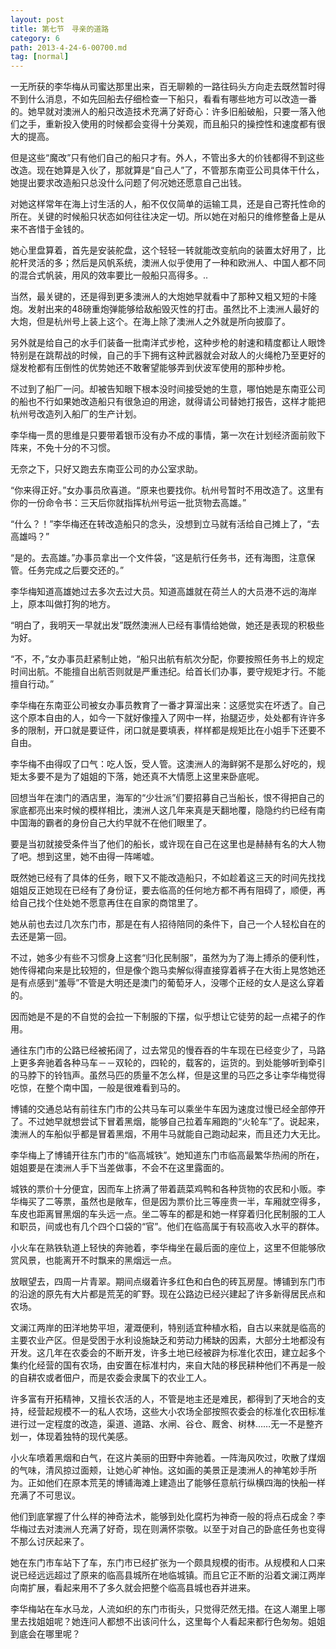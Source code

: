```yaml
---
layout: post
title: 第七节　寻亲的道路
category: 6
path: 2013-4-24-6-00700.md
tag: [normal]
---
```


一无所获的李华梅从司蜜达那里出来，百无聊赖的一路往码头方向走去既然暂时得不到什么消息，不如先回船去仔细检查一下船只，看看有哪些地方可以改造一番的。她早就对澳洲人的船只改造技术充满了好奇心：许多旧船破船，只要一落入他们之手，重新投入使用的时候都会变得十分美观，而且船只的操控性和速度都有很大的提高。

但是这些“魔改”只有他们自己的船只才有。外人，不管出多大的价钱都得不到这些改造。现在她算是入伙了，那就算是“自己人”了，不管那东南亚公司具体干什么，她提出要求改造船只总没什么问题了何况她还愿意自己出钱。

对她这样常年在海上讨生活的人，船不仅仅简单的运输工具，还是自己寄托性命的所在。关键的时候船只状态如何往往决定一切。所以她在对船只的维修整备上是从来不吝惜于金钱的。

她心里盘算着，首先是安装舵盘，这个轻轻一转就能改变航向的装置太好用了，比舵杆灵活的多；然后是风帆系统，澳洲人似乎使用了一种和欧洲人、中国人都不同的混合式帆装，用风的效率要比一般船只高得多。..

当然，最关键的，还是得到更多澳洲人的大炮她早就看中了那种又粗又短的卡隆炮。发射出来的48磅重炮弹能够给敌船毁灭性的打击。虽然比不上澳洲人最好的大炮，但是杭州号上装上这个。在海上除了澳洲人之外就是所向披靡了。

另外就是给自己的水手们装备一批南洋式步枪，这种步枪的射速和精度都让人眼馋特别是在跳帮战的时候，自己的手下拥有这种武器就会对敌人的火绳枪乃至更好的燧发枪都有压倒性的优势她还不敢奢望能够弄到伏波军使用的那种步枪。

不过到了船厂一问。却被告知眼下根本没时间接受她的生意，哪怕她是东南亚公司的船也不行如果她改造船只有很急迫的用途，就得请公司替她打报告，这样才能把杭州号改造列入船厂的生产计划。

李华梅一贯的思维是只要带着银币没有办不成的事情，第一次在计划经济面前败下阵来，不免十分的不习惯。

无奈之下，只好又跑去东南亚公司的办公室求助。

“你来得正好。”女办事员欣喜道。“原来也要找你。杭州号暂时不用改造了。这里有你的一份命令书：三天后你就指挥杭州号运一批货物去高雄。”

“什么？！”李华梅还在转改造船只的念头，没想到立马就有活给自己摊上了，“去高雄吗？”

“是的。去高雄。”办事员拿出一个文件袋，“这是航行任务书，还有海图，注意保管。任务完成之后要交还的。”

李华梅知道高雄她过去多次去过大员。知道高雄就在荷兰人的大员港不远的海岸上，原本叫做打狗的地方。

“明白了，我明天一早就出发”既然澳洲人已经有事情给她做，她还是表现的积极些为好。

“不，不，”女办事员赶紧制止她，“船只出航有航次分配，你要按照任务书上的规定时间出航。不能擅自出航否则就是严重违纪。给首长们办事，要守规矩才行。不能擅自行动。”

李华梅在东南亚公司被女办事员教育了一番才算溜出来：这感觉实在坏透了。自己这个原本自由的人，如今一下就好像撞入了网中一样，抬腿迈步，处处都有许许多多的限制，开口就是要证件，闭口就是要填表，样样都是规矩比在小姐手下还要不自由。

李华梅不由得叹了口气：吃人饭，受人管。这澳洲人的海鲜粥不是那么好吃的，规矩太多要不是为了姐姐的下落，她还真不大情愿上这里来卧底呢。

回想当年在澳门的酒店里，海军的“少壮派”们要招募自己当船长，恨不得把自己的家底都亮出来时候的模样相比，澳洲人这几年来真是天翻地覆，隐隐约约已经有南中国海的霸者的身份自己大约早就不在他们眼里了。

要是当初就接受条件当了他们的船长，或许现在自己在这里也是赫赫有名的大人物了吧。想到这里，她不由得一阵唏嘘。

既然她已经有了具体的任务，眼下又不能改造船只，不如趁着这三天的时间先找找姐姐反正她现在已经有了身份证，要去临高的任何地方都不再有阻碍了，顺便，再给自己找个住处她不愿意再住在自家的商馆里了。

她从前也去过几次东门市，那是在有人招待陪同的条件下，自己一个人轻松自在的去还是第一回。

不过，她多少有些不习惯身上这套“归化民制服”，虽然为为了海上搏杀的便利性，她传得裙向来是比较短的，但是像个跑马卖解似得直接穿着裤子在大街上晃悠她还是有点感到“羞辱”不管是大明还是澳门的葡萄牙人，没哪个正经的女人是这么穿着的。

因而她是不是的不自觉的会拉一下制服的下摆，似乎想让它徒劳的起一点裙子的作用。

通往东门市的公路已经被拓阔了，过去常见的慢吞吞的牛车现在已经变少了，马路上更多奔驰着各种马车－－双轮的，四轮的，载客的，运货的。到处能够听到牵引的马脖下的铃铛声。虽然马匹的质量不怎么样，但是这里的马匹之多让李华梅觉得吃惊，在整个南中国，一般是很难看到马的。

博铺的交通总站有前往东门市的公共马车可以乘坐牛车因为速度过慢已经全部停开了。不过她早就想尝试下冒着黑烟，能够自己拉着车厢跑的“火轮车”了。说起来，澳洲人的车船似乎都是冒着黑烟，不用牛马就能自己跑动起来，而且还力大无比。

李华梅上了博铺开往东门市的“临高城铁”。她知道东门市临高最繁华热闹的所在，姐姐要是在澳洲人手下当差做事，不会不在这里露面的。

城铁的票价十分便宜，因而车上挤满了带着蔬菜鸡鸭和各种货物的农民和小贩。李华梅买了二等票，虽然也是敞车，但是因为票价比三等座贵一半，车厢就空得多，车皮也距离冒黑烟的车头远一点。坐二等车的都是和她一样穿着归化民制服的工人和职员，间或也有几个四个口袋的“官”。他们在临高属于有较高收入水平的群体。

小火车在熟铁轨道上轻快的奔驰着，李华梅坐在最后面的座位上，这里不但能够欣赏风景，也能离开不时飘来的黑烟远一点。

放眼望去，四周一片青翠。期间点缀着许多红色和白色的砖瓦房屋。博铺到东门市的沿途的原先有大片都是荒芜的旷野。现在公路边已经兴建起了许多新得居民点和农场。

文澜江两岸的田洋地势平坦，灌溉便利，特别适宜种植水稻，自古以来就是临高的主要农业产区。但是受困于水利设施缺乏和劳动力稀缺的因素，大部分土地都没有开发。这几年在农委会的不断开发，许多土地已经被辟为标准化农田，建立起多个集约化经营的国有农场，由安置在标准村内，来自大陆的移民耕种他们不再是一般的自耕农或者佃户，而是农委会隶属下的农业工人。

许多富有开拓精神，又擅长农活的人，不管是地主还是难民，都得到了天地合的支持，经营起规模不一的私人农场，这些大小农场全部按照农委会的标准化农田标准进行过一定程度的改造，渠道、道路、水闸、谷仓、厩舍、树林……无一不是整齐划一，体现着独特的现代美感。

小火车喷着黑烟和白气，在这片美丽的田野中奔驰着。一阵海风吹过，吹散了煤烟的气味，清风掠过面颊，让她心旷神怡。这如画的美景正是澳洲人的神笔妙手所为。正如他们在原本荒芜的博铺海滩上建造出了能够任意航行纵横四海的快船一样充满了不可思议。

他们到底掌握了什么样的神奇法术，能够到处化腐朽为神奇一般的将点石成金？李华梅过去对澳洲人充满了好奇，现在则满怀崇敬。以至于对自己的卧底任务也变得不那么讨厌起来了。

她在东门市车站下了车，东门市已经扩张为一个颇具规模的街市。从规模和人口来说已经远远超过了原来的临高县城所在地临城镇。而且它正不断的沿着文澜江两岸向南扩展，看起来用不了多久就会把整个临高县城也吞并进来。

李华梅站在车水马龙，人流如织的东门市街头，只觉得茫然无措。在这人潮里上哪里去找姐姐呢？她连问人都想不出该问什么，这里每个人看起来都行色匆匆。姐姐到底会在哪里呢？